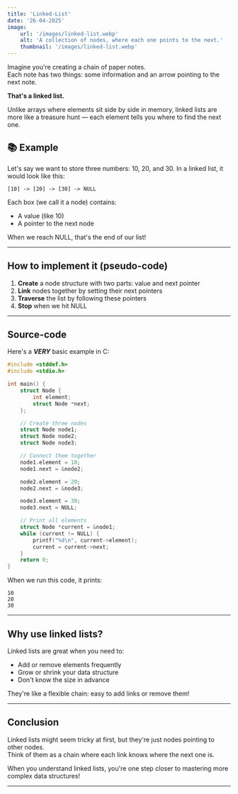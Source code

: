 ```yaml
---
title: 'Linked-List'
date: '26-04-2025'
image:
    url: '/images/linked-list.webp'
    alt: 'A collection of nodes, where each one points to the next.'
    thumbnail: '/images/linked-list.webp'
---
```


Imagine you're creating a chain of paper notes.  
Each note has two things: some information and an arrow pointing to the next note.

**That's a linked list.**

Unlike arrays where elements sit side by side in memory, linked lists are more like a treasure hunt — each element tells you where to find the next one.


## 📚 Example

Let's say we want to store three numbers: 10, 20, and 30.
In a linked list, it would look like this:

```
[10] -> [20] -> [30] -> NULL
```

Each box (we call it a node) contains:
- A value (like 10)
- A pointer to the next node

When we reach NULL, that's the end of our list!

---

## How to implement it (pseudo-code)

1. **Create** a node structure with two parts: value and next pointer
2. **Link** nodes together by setting their next pointers
3. **Traverse** the list by following these pointers
4. **Stop** when we hit NULL

---

## Source-code

Here's a ***VERY*** basic example in C:

```c
#include <stddef.h>
#include <stdio.h>

int main() {
    struct Node {
        int element;
        struct Node *next;
    };

    // Create three nodes
    struct Node node1;
    struct Node node2;
    struct Node node3;

    // Connect them together
    node1.element = 10;
    node1.next = &node2;

    node2.element = 20;
    node2.next = &node3;

    node3.element = 30;
    node3.next = NULL;

    // Print all elements
    struct Node *current = &node1;
    while (current != NULL) {
        printf("%d\n", current->element);
        current = current->next;
    }
    return 0;
}
```

When we run this code, it prints:
```
10
20
30
```

---

## Why use linked lists?

Linked lists are great when you need to:
- Add or remove elements frequently
- Grow or shrink your data structure
- Don't know the size in advance

They're like a flexible chain: easy to add links or remove them!

---

## Conclusion

Linked lists might seem tricky at first, but they're just nodes pointing to other nodes.  
Think of them as a chain where each link knows where the next one is.

When you understand linked lists, you're one step closer to mastering more complex data structures!


---